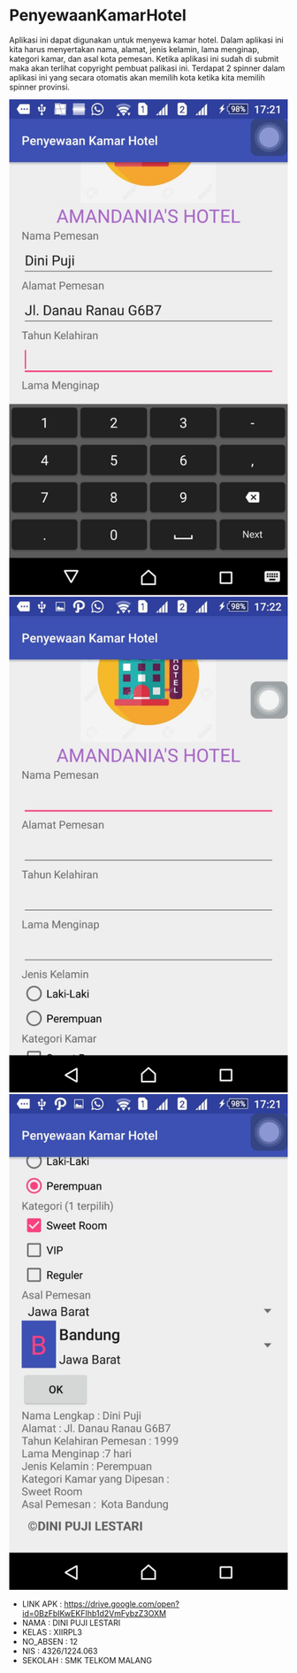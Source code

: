 # PenyewaanKamarHotel
Aplikasi ini dapat digunakan untuk menyewa kamar hotel. Dalam aplikasi ini kita harus menyertakan nama, alamat, jenis kelamin, lama menginap, kategori kamar, dan asal kota pemesan. Ketika aplikasi ini sudah di submit maka akan terlihat copyright pembuat palikasi ini. 
Terdapat 2 spinner dalam aplikasi ini yang secara otomatis akan memilih kota ketika kita memilih spinner provinsi. 

![Penyewaan Kamar Hotel 1](https://github.com/dinipuji/PenyewaanKamarHotel/blob/master/Penyewaan%20Kamar%20Hotel%201.jpeg)
![Penyewaan Kamar Hotel 2](https://github.com/dinipuji/PenyewaanKamarHotel/blob/master/Penyewaan%20Kamar%20Hotel%202.jpeg)
![Penyewaan Kamar Hotel 3](https://github.com/dinipuji/PenyewaanKamarHotel/blob/master/Penyewaan%20Kamar%20Hotel%203.jpeg)
* LINK APK  : https://drive.google.com/open?id=0BzFbIKwEKFIhb1d2VmFybzZ3OXM
* NAMA      : DINI PUJI LESTARI
* KELAS     : XIIRPL3 
* NO_ABSEN  : 12
* NIS       : 4326/1224.063
* SEKOLAH   : SMK TELKOM MALANG 


